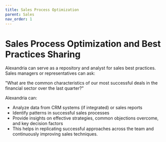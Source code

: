 ```yaml
---
title: Sales Process Optimization
parent: Sales
nav_order: 1
---
```


# Sales Process Optimization and Best Practices Sharing

Alexandria can serve as a repository and analyst for sales best practices. Sales managers or representatives can ask:

"What are the common characteristics of our most successful deals in the financial sector over the last quarter?"

Alexandria can:

* Analyze data from CRM systems (if integrated) or sales reports
* Identify patterns in successful sales processes
* Provide insights on effective strategies, common objections overcome, and key decision factors
* This helps in replicating successful approaches across the team and continuously improving sales techniques.
